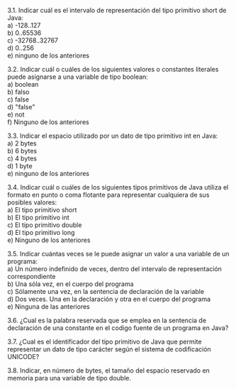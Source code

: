 3.1. Indicar cuál es el intervalo de representación del tipo primitivo short de Java:  
a) -128..127  
b) 0..65536  
c) -32768..32767  
d) 0..256  
e) ninguno de los anteriores

3.2. Indicar cuál o cuáles de los siguientes valores o constantes literales puede asignarse a una variable de  tipo boolean:  
a) boolean  
b) falso  
c) false  
d) "false"  
e) not  
f) Ninguno de los anteriores

3.3. Indicar el espacio utilizado por un dato de tipo primitivo int en Java:  
a) 2 bytes  
b) 6 bytes  
c) 4 bytes  
d) 1 byte  
e) ninguno de los anteriores

3.4. Indicar cuál o cuáles de los siguientes tipos primitivos de Java utiliza el formato en punto o coma  flotante para representar cualquiera de sus posibles valores:  
a) El tipo primitivo short  
b) El tipo primitivo int  
c) El tipo primitivo double  
d) El tipo primitivo long  
e) Ninguno de los anteriores

3.5. Indicar cuántas veces se le puede asignar un valor a una variable de un programa:  
a) Un número indefinido de veces, dentro del intervalo de representación correspondiente  
b) Una sóla vez, en el cuerpo del programa  
c) Sólamente una vez, en la sentencia de declaración de la variable  
d) Dos veces. Una en la declaración y otra en el cuerpo del programa  
e) Ninguna de las anteriores

3.6. ¿Cual es la palabra reservada que se emplea en la sentencia de declaración de una constante en el  codigo fuente de un programa en Java?

3.7. ¿Cual es el identificador del tipo primitivo de Java que permite representar un dato de tipo  carácter según el sistema de codificación UNICODE?

3.8. Indicar, en número de bytes, el tamaño del espacio reservado en memoria para una variable de  tipo double.
